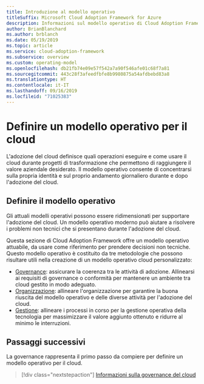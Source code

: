 ```yaml
---
title: Introduzione al modello operativo
titleSuffix: Microsoft Cloud Adoption Framework for Azure
description: Informazioni sul modello operativo di Cloud Adoption Framework.
author: BrianBlanchard
ms.author: brblanch
ms.date: 05/19/2019
ms.topic: article
ms.service: cloud-adoption-framework
ms.subservice: overview
ms.custom: operating-model
ms.openlocfilehash: db21fb74e09e57f542a7a90f546afe01c68f7a81
ms.sourcegitcommit: 443c28f3afeedfbfe8b9980875a54afdbebd83a8
ms.translationtype: HT
ms.contentlocale: it-IT
ms.lasthandoff: 09/16/2019
ms.locfileid: "71025383"
---
```

# <a name="establish-an-operating-model-for-the-cloud"></a>Definire un modello operativo per il cloud

L'adozione del cloud definisce quali operazioni eseguire e come usare il cloud durante progetti di trasformazione che permettono di raggiungere il valore aziendale desiderato. Il modello operativo consente di concentrarsi sulla propria identità e sul proprio andamento giornaliero durante e dopo l'adozione del cloud.

## <a name="establish-your-operating-model"></a>Definire il modello operativo

Gli attuali modelli operativi possono essere ridimensionati per supportare l'adozione del cloud. Un modello operativo moderno può aiutare a risolvere i problemi non tecnici che si presentano durante l'adozione del cloud.

Questa sezione di Cloud Adoption Framework offre un modello operativo attuabile, da usare come riferimento per prendere decisioni non tecniche. Questo modello operativo è costituito da tre metodologie che possono risultare utili nella creazione di un modello operativo cloud personalizzato:

- [Governance](../govern/index.md): assicurare la coerenza tra le attività di adozione. Allinearsi ai requisiti di governance o conformità per mantenere un ambiente tra cloud gestito in modo adeguato.
- [Organizzazione](../organize/index.md): allineare l'organizzazione per garantire la buona riuscita del modello operativo e delle diverse attività per l'adozione del cloud.
- [Gestione](../manage/index.md): allineare i processi in corso per la gestione operativa della tecnologia per massimizzare il valore aggiunto ottenuto e ridurre al minimo le interruzioni.

## <a name="next-steps"></a>Passaggi successivi

La governance rappresenta il primo passo da compiere per definire un modello operativo per il cloud.

> [!div class="nextstepaction"]
> [Informazioni sulla governance del cloud](../govern/index.md)
